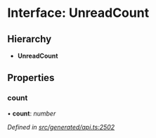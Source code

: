 # Interface: UnreadCount

## Hierarchy

* **UnreadCount**

## Properties

###  count

• **count**: *number*

*Defined in [src/generated/api.ts:2502](https://github.com/mailslurp/mailslurp-client-ts-js/blob/4ca018b/src/generated/api.ts#L2502)*

